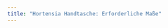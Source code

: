 ```yaml
---
title: "Hortensia Handtasche: Erforderliche Maße"
---
```


<DesignMeasurements design='hortensia' />
